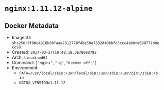 # `nginx:1.11.12-alpine`

## Docker Metadata

- Image ID: `sha256:3f06c4918b8b7aae7612778f4be50e7332d40bbfc3ccc4ab0ce598777b8ecd98`
- Created: `2017-03-27T19:48:18.367869079Z`
- Arch: `linux`/`amd64`
- Command: `["nginx","-g","daemon off;"]`
- Environment:
  - `PATH=/usr/local/sbin:/usr/local/bin:/usr/sbin:/usr/bin:/sbin:/bin`
  - `NGINX_VERSION=1.11.12`
